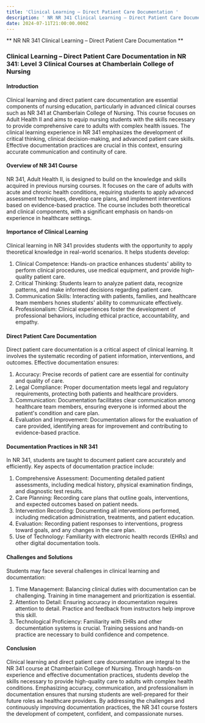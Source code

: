```yaml
---
title: 'Clinical Learning – Direct Patient Care Documentation '
description: ' NR NR 341 Clinical Learning – Direct Patient Care Documentation '
date: 2024-07-11T21:00:00.000Z
---
```


** NR NR 341 Clinical Learning – Direct Patient Care Documentation **

### Clinical Learning – Direct Patient Care Documentation in NR 341: Level 3 Clinical Courses at Chamberlain College of Nursing

#### Introduction

Clinical learning and direct patient care documentation are essential components of nursing education, particularly in advanced clinical courses such as NR 341 at Chamberlain College of Nursing. This course focuses on Adult Health II and aims to equip nursing students with the skills necessary to provide comprehensive care to adults with complex health issues. The clinical learning experience in NR 341 emphasizes the development of critical thinking, clinical decision-making, and advanced patient care skills. Effective documentation practices are crucial in this context, ensuring accurate communication and continuity of care.

#### Overview of NR 341 Course

NR 341, Adult Health II, is designed to build on the knowledge and skills acquired in previous nursing courses. It focuses on the care of adults with acute and chronic health conditions, requiring students to apply advanced assessment techniques, develop care plans, and implement interventions based on evidence-based practice. The course includes both theoretical and clinical components, with a significant emphasis on hands-on experience in healthcare settings.

#### Importance of Clinical Learning

Clinical learning in NR 341 provides students with the opportunity to apply theoretical knowledge in real-world scenarios. It helps students develop:

1. Clinical Competence: Hands-on practice enhances students' ability to perform clinical procedures, use medical equipment, and provide high-quality patient care.
2. Critical Thinking: Students learn to analyze patient data, recognize patterns, and make informed decisions regarding patient care.
3. Communication Skills: Interacting with patients, families, and healthcare team members hones students' ability to communicate effectively.
4. Professionalism: Clinical experiences foster the development of professional behaviors, including ethical practice, accountability, and empathy.

#### Direct Patient Care Documentation

Direct patient care documentation is a critical aspect of clinical learning. It involves the systematic recording of patient information, interventions, and outcomes. Effective documentation ensures:

1. Accuracy: Precise records of patient care are essential for continuity and quality of care.
2. Legal Compliance: Proper documentation meets legal and regulatory requirements, protecting both patients and healthcare providers.
3. Communication: Documentation facilitates clear communication among healthcare team members, ensuring everyone is informed about the patient's condition and care plan.
4. Evaluation and Improvement: Documentation allows for the evaluation of care provided, identifying areas for improvement and contributing to evidence-based practice.

#### Documentation Practices in NR 341

In NR 341, students are taught to document patient care accurately and efficiently. Key aspects of documentation practice include:

1. Comprehensive Assessment: Documenting detailed patient assessments, including medical history, physical examination findings, and diagnostic test results.
2. Care Planning: Recording care plans that outline goals, interventions, and expected outcomes based on patient needs.
3. Intervention Recording: Documenting all interventions performed, including medication administration, treatments, and patient education.
4. Evaluation: Recording patient responses to interventions, progress toward goals, and any changes in the care plan.
5. Use of Technology: Familiarity with electronic health records (EHRs) and other digital documentation tools.

#### Challenges and Solutions

Students may face several challenges in clinical learning and documentation:

1. Time Management: Balancing clinical duties with documentation can be challenging. Training in time management and prioritization is essential.
2. Attention to Detail: Ensuring accuracy in documentation requires attention to detail. Practice and feedback from instructors help improve this skill.
3. Technological Proficiency: Familiarity with EHRs and other documentation systems is crucial. Training sessions and hands-on practice are necessary to build confidence and competence.

#### Conclusion

Clinical learning and direct patient care documentation are integral to the NR 341 course at Chamberlain College of Nursing. Through hands-on experience and effective documentation practices, students develop the skills necessary to provide high-quality care to adults with complex health conditions. Emphasizing accuracy, communication, and professionalism in documentation ensures that nursing students are well-prepared for their future roles as healthcare providers. By addressing the challenges and continuously improving documentation practices, the NR 341 course fosters the development of competent, confident, and compassionate nurses.
